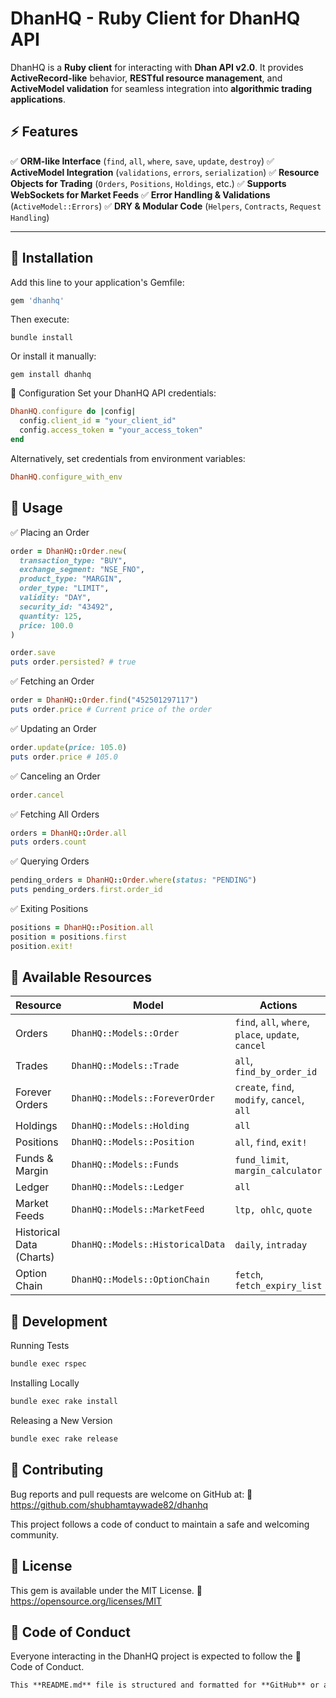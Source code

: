 # DhanHQ - Ruby Client for DhanHQ API

DhanHQ is a **Ruby client** for interacting with **Dhan API v2.0**. It provides **ActiveRecord-like** behavior, **RESTful resource management**, and **ActiveModel validation** for seamless integration into **algorithmic trading applications**.

## ⚡ Features

✅ **ORM-like Interface** (`find`, `all`, `where`, `save`, `update`, `destroy`)
✅ **ActiveModel Integration** (`validations`, `errors`, `serialization`)
✅ **Resource Objects for Trading** (`Orders`, `Positions`, `Holdings`, etc.)
✅ **Supports WebSockets for Market Feeds**
✅ **Error Handling & Validations** (`ActiveModel::Errors`)
✅ **DRY & Modular Code** (`Helpers`, `Contracts`, `Request Handling`)

---

## 📌 Installation

Add this line to your application's Gemfile:

```bash
gem 'dhanhq'
```

Then execute:

```
bundle install
```

Or install it manually:

```
gem install dhanhq
```

🔹 Configuration
Set your DhanHQ API credentials:

```ruby
DhanHQ.configure do |config|
  config.client_id = "your_client_id"
  config.access_token = "your_access_token"
end
```

Alternatively, set credentials from environment variables:

```ruby
DhanHQ.configure_with_env
```

## 🚀 Usage

✅ Placing an Order

```ruby
order = DhanHQ::Order.new(
  transaction_type: "BUY",
  exchange_segment: "NSE_FNO",
  product_type: "MARGIN",
  order_type: "LIMIT",
  validity: "DAY",
  security_id: "43492",
  quantity: 125,
  price: 100.0
)

order.save
puts order.persisted? # true
```

✅ Fetching an Order

```ruby
order = DhanHQ::Order.find("452501297117")
puts order.price # Current price of the order
```

✅ Updating an Order

```ruby
order.update(price: 105.0)
puts order.price # 105.0
```

✅ Canceling an Order

```ruby
order.cancel
```

✅ Fetching All Orders

```ruby
orders = DhanHQ::Order.all
puts orders.count
```

✅ Querying Orders

```ruby
pending_orders = DhanHQ::Order.where(status: "PENDING")
puts pending_orders.first.order_id
```

✅ Exiting Positions

```ruby
positions = DhanHQ::Position.all
position = positions.first
position.exit!
```

## 🔹 Available Resources

| Resource                 | Model                            | Actions                                             |
| ------------------------ | -------------------------------- | --------------------------------------------------- |
| Orders                   | `DhanHQ::Models::Order`          | `find`, `all`, `where`, `place`, `update`, `cancel` |
| Trades                   | `DhanHQ::Models::Trade`          | `all`, `find_by_order_id`                           |
| Forever Orders           | `DhanHQ::Models::ForeverOrder`   | `create`, `find`, `modify`, `cancel`, `all`         |
| Holdings                 | `DhanHQ::Models::Holding`        | `all`                                               |
| Positions                | `DhanHQ::Models::Position`       | `all`, `find`, `exit!`                              |
| Funds & Margin           | `DhanHQ::Models::Funds`          | `fund_limit`, `margin_calculator`                   |
| Ledger                   | `DhanHQ::Models::Ledger`         | `all`                                               |
| Market Feeds             | `DhanHQ::Models::MarketFeed`     | `ltp, ohlc`, `quote`                                |
| Historical Data (Charts) | `DhanHQ::Models::HistoricalData` | `daily`, `intraday`                                 |
| Option Chain             | `DhanHQ::Models::OptionChain`    | `fetch`, `fetch_expiry_list`                        |

## 📌 Development

Running Tests

```bash
bundle exec rspec
```

Installing Locally

```bash
bundle exec rake install
```

Releasing a New Version

```bash
bundle exec rake release
```

## 📌 Contributing

Bug reports and pull requests are welcome on GitHub at:
🔗 https://github.com/shubhamtaywade82/dhanhq

This project follows a code of conduct to maintain a safe and welcoming community.

## 📌 License

This gem is available under the MIT License.
🔗 https://opensource.org/licenses/MIT

## 📌 Code of Conduct

Everyone interacting in the DhanHQ project is expected to follow the
🔗 Code of Conduct.

```markdown
This **README.md** file is structured and formatted for **GitHub** or any **Markdown-compatible** documentation system. 🚀
```
